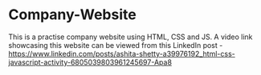 # Company-Website
This is a practise company website using HTML, CSS and JS.
A video link showcasing this website can be viewed from this LinkedIn post - https://www.linkedin.com/posts/ashita-shetty-a39976192_html-css-javascript-activity-6805039803961245697-Apa8
